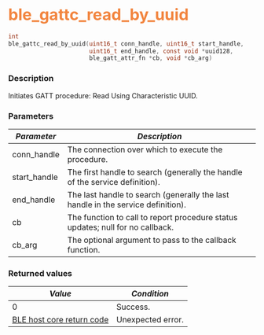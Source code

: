 ## <font color="#F2853F" style="font-size:24pt">ble\_gattc\_read\_by\_uuid</font>

```c
int
ble_gattc_read_by_uuid(uint16_t conn_handle, uint16_t start_handle,
                       uint16_t end_handle, const void *uuid128,
                       ble_gatt_attr_fn *cb, void *cb_arg)
```

### Description

Initiates GATT procedure: Read Using Characteristic UUID. 

### Parameters

| *Parameter* | *Description* |
|-------------|---------------|
| conn\_handle | The connection over which to execute the procedure. |
| start\_handle | The first handle to search (generally the handle of the service definition). |
| end\_handle | The last handle to search (generally the last handle in the service definition). |
| cb | The function to call to report procedure status updates; null for no callback. |
| cb\_arg | The optional argument to pass to the callback function. |

### Returned values

| *Value* | *Condition* |
|---------|-------------|
| 0 | Success. |
| [BLE host core return code](../../ble_hs_return_codes/#return-codes-core) | Unexpected error. |
